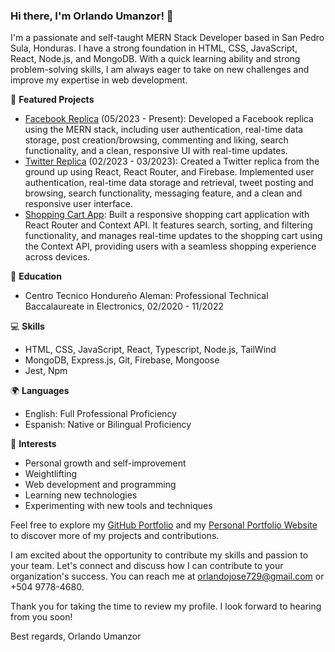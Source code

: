 ### Hi there, I'm Orlando Umanzor! 👋

I'm a passionate and self-taught MERN Stack Developer based in San Pedro Sula, Honduras. I have a strong foundation in HTML, CSS, JavaScript, React, Node.js, and MongoDB. With a quick learning ability and strong problem-solving skills, I am always eager to take on new challenges and improve my expertise in web development.

🔭 **Featured Projects**

- [Facebook Replica](https://orlandou.github.io/odin-book/) (05/2023 - Present): Developed a Facebook replica using the MERN stack, including user authentication, real-time data storage, post creation/browsing, commenting and liking, search functionality, and a clean, responsive UI with real-time updates.
- [Twitter Replica](https://orlandou.github.io/twitter-replication-project/) (02/2023 - 03/2023): Created a Twitter replica from the ground up using React, React Router, and Firebase. Implemented user authentication, real-time data storage and retrieval, tweet posting and browsing, search functionality, messaging feature, and a clean and responsive user interface.
- [Shopping Cart App](https://orlandou.github.io/shopping-cart-project/): Built a responsive shopping cart application with React Router and Context API. It features search, sorting, and filtering functionality, and manages real-time updates to the shopping cart using the Context API, providing users with a seamless shopping experience across devices.

🌱 **Education**

- Centro Tecnico Hondureño Aleman: Professional Technical Baccalaureate in Electronics, 02/2020 - 11/2022

💻 **Skills**

- HTML, CSS, JavaScript, React, Typescript, Node.js, TailWind
- MongoDB, Express.js, Git, Firebase, Mongoose
- Jest, Npm

🌍 **Languages**

- English: Full Professional Proficiency
- Espanish: Native or Bilingual Proficiency

🚀 **Interests**

- Personal growth and self-improvement
- Weightlifting
- Web development and programming
- Learning new technologies
- Experimenting with new tools and techniques

Feel free to explore my [GitHub Portfolio](https://github.com/OrlandoU) and my [Personal Portfolio Website](https://orlandou.github.io/portfolio/) to discover more of my projects and contributions.

I am excited about the opportunity to contribute my skills and passion to your team. Let's connect and discuss how I can contribute to your organization's success. You can reach me at orlandojose729@gmail.com or +504 9778-4680.

Thank you for taking the time to review my profile. I look forward to hearing from you soon!

Best regards,
Orlando Umanzor
